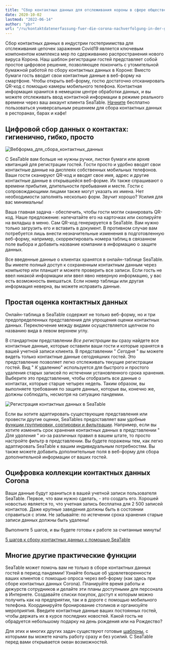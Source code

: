 ```yaml
---
title: "Сбор контактных данных для отслеживания короны в сфере общественного питания"
date: 2020-10-02
lastmod: "2022-06-14"
author: "pbr"
url: "/ru/kontaktdatenerfassung-fuer-die-corona-nachverfolgung-in-der-gastronomie"
---
```


Сбор контактных данных в индустрии гостеприимства для отслеживания цепочек заражения Covid19 является ключевым компонентом комплекса мер по сдерживанию распространения нового вируса Корона. Наш шаблон регистрации гостей представляет собой простое цифровое решение, позволяющее покончить с утомительной бумажной работой по сбору контактных данных в Короне: Вместо бумаги гость вводит свои контактные данные в веб-форму на смартфоне. Чтобы открыть веб-форму, гостю достаточно отсканировать QR-код с помощью камеры мобильного телефона. Контактная информация хранится в немецком центре обработки данных, и вы можете отслеживать ввод контактной информации в режиме реального времени через ваш аккаунт клиента SeaTable. [Начните](https://seatable.io/ru/registrierung/) бесплатно пользоваться универсальным решением для сбора контактных данных в ресторанах, барах и кафе!

## Цифровой сбор данных о контактах: гигиенично, гибко, просто

![Вебформа_для_сбора_контактных_данных](https://seatable.io/wp-content/uploads/2020/09/iphone_corona_app.png)

С SeaTable вам больше не нужны ручки, листки бумаги или архив квитанций для регистрации гостей. Гости просто и удобно вводят свои контактные данные на дисплеях собственных мобильных телефонов. Ваши гости сканируют QR-код и вводят свое имя, адрес и другие контактные данные в открывшейся веб-форме. Их также спрашивают о времени прибытия, длительности пребывания и месте. Гости с сопровождающими лицами также могут указать их имена. Нет необходимости заполнять несколько форм. Звучит хорошо? Усилия для вас минимальны!

Ваша главная задача - обеспечить, чтобы гости могли сканировать QR-код. Наше предложение: напечатайте его на карточках или скопируйте на вкладыш в меню. Сам QR-код генерируется в SeaTable. Вам нужно только загрузить его и вставить в документ. В противном случае вам потребуется лишь внести незначительные изменения в подготовленную веб-форму, например, скорректировать номера таблиц в связанном поле выбора и добавить название компании в информацию о защите данных.

Все введенные данные о клиентах хранятся в онлайн-таблице SeaTable. Вы имеете полный доступ к сохраненным контактным данным через компьютер или планшет и можете проверить все записи. Если гость не ввел никакой информации или ввел явно неверную информацию, у вас есть возможность вмешаться. Если номер таблицы или другая информация неверна, вы можете исправить данные.

## Простая оценка контактных данных

Онлайн-таблица в SeaTable содержит не только веб-форму, но и три предопределенных представления для упрощения оценки контактных данных. Переключение между видами осуществляется щелчком по названию вида в левом верхнем углу.

В стандартном представлении _Все регистрации_ вы сразу найдете все контактные данные, которые оставили ваши гости и которые хранятся в вашей учетной записи клиента. В представлении " _Сегодня_ " вы можете видеть только контактные данные сегодняшних гостей. Это представление позволяет легко отслеживать текущие регистрации гостей. Вид " _К_ удалению" используется для быстрого и простого удаления старых записей по истечении установленного срока хранения. Выберите это представление, чтобы отобразить все данные о контактах, которые старше четырех недель. Таким образом, вы выполняете требования по защите данных, которые вы, конечно же, должны соблюдать, несмотря на ситуацию пандемии.

![Регистрация контактных данных в SeaTable](https://seatable.de/wp-content/uploads/2020/09/SeaTable_for_contact_data_registration_corona_restaurant.png)

Если вы хотите адаптировать существующие представления или провести другие оценки, SeaTables предоставляет вам удобные [функции группировки, сортировки и фильтрации](https://seatable.io/ru/docs/handbuch/datenmanagement/gruppierung-sortierung-filter/). Например, если вы хотите изменить срок хранения контактных данных в представлении " _Для удаления_ " из-за различных правил в вашем штате, то просто настройте фильтр в представлении. Вы будете поражены тем, как легко адаптировать SeaTable к вашим индивидуальным потребностям. Вы также можете добавить дополнительные поля в веб-форму для сбора дополнительной информации от ваших гостей.

## Оцифровка коллекции контактных данных Corona

Ваши данные будут храниться в вашей учетной записи пользователя SeaTable. Первое, что вам нужно сделать, - это создать его. Хорошей новостью является то, что учетная запись бесплатна для 2 500 записей контактов. Даже крупные заведения должны быть в состоянии справиться с этим. Не забывайте: по истечении срока хранения старые записи данных должны быть удалены!

Выполните 5 шагов, и вы будете готовы к работе за считанные минуты!

[5 шагов к сбору контактных данных с помощью SeaTable](/ru/corona-gaesteregistrierung/#tab-id-1-active)

## Многие другие практические функции

SeaTable может помочь вам не только в сборе контактных данных гостей в период пандемии! Узнайте больше об удовлетворенности ваших клиентов с помощью опроса через веб-форму (как здесь при сборе контактных данных Corona). Планируйте время работы и дежурств сотрудников и делайте эти планы доступными для персонала в Интернете. Создавайте списки покупок, доступ к которым можно получить как на предприятии, так и в дороге с помощью мобильного телефона. Координируйте бронирование столиков и организуйте мероприятия. Введите контактные данные ваших постоянных гостей, чтобы держать их в курсе последних новостей. Какой гость не обрадуется небольшому подарку на день рождения или на Рождество?

Для этих и многих других задач существуют готовые [шаблоны](https://seatable.io/ru/docs/templates/), с которыми вы можете начать работу сразу и без усилий. С SeaTable перед вами открывается океан возможностей.
